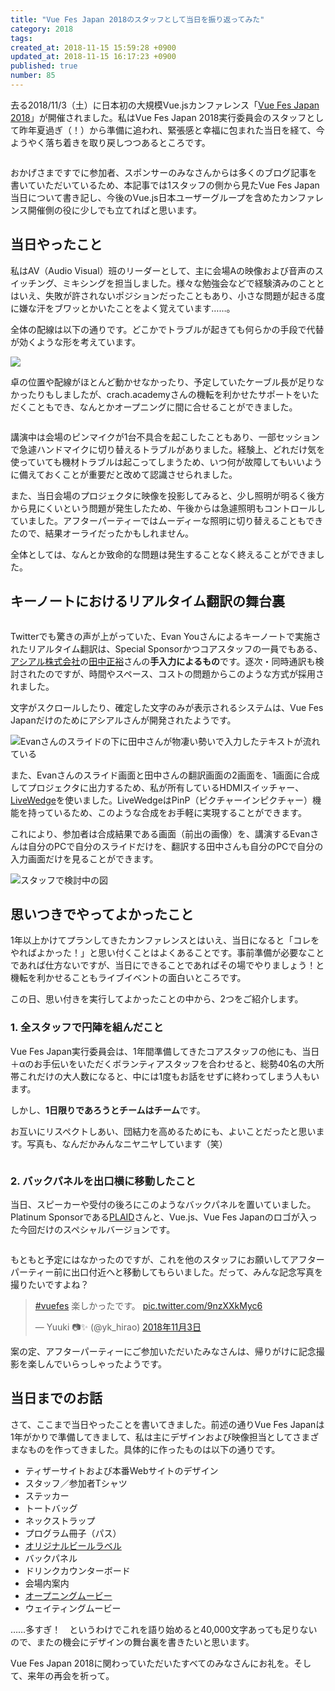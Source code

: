 ```yaml
---
title: "Vue Fes Japan 2018のスタッフとして当日を振り返ってみた"
category: 2018
tags: 
created_at: 2018-11-15 15:59:28 +0900
updated_at: 2018-11-15 16:17:23 +0900
published: true
number: 85
---
```


去る2018/11/3（土）に日本初の大規模Vue.jsカンファレンス「[Vue Fes Japan 2018](https://vuefes.jp/)」が開催されました。私はVue Fes Japan 2018実行委員会のスタッフとして昨年夏過ぎ（！）から準備に追われ、緊張感と幸福に包まれた当日を経て、今ようやく落ち着きを取り戻しつつあるところです。

<img alt="" src="https://img.esa.io/uploads/production/attachments/6186/2018/11/15/6998/68cb756b-8952-453a-8324-0615be717e75.jpg">

おかげさまですでに参加者、スポンサーのみなさんからは多くのブログ記事を書いていただいているため、本記事では1スタッフの側から見たVue Fes Japan当日について書き記し、今後のVue.js日本ユーザーグループを含めたカンファレンス開催側の役に少しでも立てればと思います。

## 当日やったこと
私はAV（Audio Visual）班のリーダーとして、主に会場Aの映像および音声のスイッチング、ミキシングを担当しました。様々な勉強会などで経験済みのこととはいえ、失敗が許されないポジションだったこともあり、小さな問題が起きる度に嫌な汗をブワッとかいたことをよく覚えています……。

全体の配線は以下の通りです。どこかでトラブルが起きても何らかの手段で代替が効くような形を考えています。

![](https://img.esa.io/uploads/production/attachments/6186/2018/11/15/6998/d339b28d-01fe-48d1-9c40-aef5b8937083.png)

卓の位置や配線がほとんど動かせなかったり、予定していたケーブル長が足りなかったりもしましたが、crach.academyさんの機転を利かせたサポートをいただくこともでき、なんとかオープニングに間に合せることができました。

<img alt="" src="https://img.esa.io/uploads/production/attachments/6186/2018/11/15/6998/3e47679e-a432-4f6c-87c0-5ce9377a2f28.jpg">

講演中は会場のピンマイクが1台不具合を起こしたこともあり、一部セッションで急遽ハンドマイクに切り替えるトラブルがありました。経験上、どれだけ気を使っていても機材トラブルは起こってしまうため、いつ何が故障してもいいように備えておくことが重要だと改めて認識させられました。

また、当日会場のプロジェクタに映像を投影してみると、少し照明が明るく後方から見にくいという問題が発生したため、午後からは急遽照明もコントロールしていました。アフターパーティーではムーディーな照明に切り替えることもできたので、結果オーライだったかもしれません。

全体としては、なんとか致命的な問題は発生することなく終えることができました。

## キーノートにおけるリアルタイム翻訳の舞台裏
<img alt="" src="https://img.esa.io/uploads/production/attachments/6186/2018/11/15/6998/4a1d2e83-7612-4fe0-9d68-5b56ed9d3fd6.jpg">

Twitterでも驚きの声が上がっていた、Evan Youさんによるキーノートで実施されたリアルタイム翻訳は、Special Sponsorかつコアスタッフの一員でもある、[アシアル株式会社](https://www.asial.co.jp/)の[田中正裕](https://twitter.com/massie)さんの**手入力によるもの**です。逐次・同時通訳も検討されたのですが、時間やスペース、コストの問題からこのような方式が採用されました。

文字がスクロールしたり、確定した文字のみが表示されるシステムは、Vue Fes Japanだけのためにアシアルさんが開発されたようです。

<img alt="Evanさんのスライドの下に田中さんが物凄い勢いで入力したテキストが流れている" src="https://img.esa.io/uploads/production/attachments/6186/2018/11/15/6998/fda82ee1-7db3-4e8a-8418-b495c6545f3a.jpg">

また、Evanさんのスライド画面と田中さんの翻訳画面の2画面を、1画面に合成してプロジェクタに出力するため、私が所有しているHDMIスイッチャー、[LiveWedge](https://livewedge.cerevo.com/ja/)を使いました。LiveWedgeはPinP（ピクチャーインピクチャー）機能を持っているため、このような合成をお手軽に実現することができます。

これにより、参加者は合成結果である画面（前出の画像）を、講演するEvanさんは自分のPCで自分のスライドだけを、翻訳する田中さんも自分のPCで自分の入力画面だけを見ることができます。

<img alt="スタッフで検討中の図" src="https://img.esa.io/uploads/production/attachments/6186/2018/11/15/6998/1f7da893-91f2-488a-80a3-9a12fd852b7b.png">

## 思いつきでやってよかったこと
1年以上かけてプランしてきたカンファレンスとはいえ、当日になると「コレをやればよかった！」と思い付くことはよくあることです。事前準備が必要なことであれば仕方ないですが、当日にできることであればその場でやりましょう！と機転を利かせることもライブイベントの面白いところです。

この日、思い付きを実行してよかったことの中から、2つをご紹介します。

### 1. 全スタッフで円陣を組んだこと
Vue Fes Japan実行委員会は、1年間準備してきたコアスタッフの他にも、当日＋αのお手伝いをいただくボランティアスタッフを合わせると、総勢40名の大所帯これだけの大人数になると、中には1度もお話をせずに終わってしまう人もいます。

しかし、**1日限りであろうとチームはチーム**です。

お互いにリスペクトしあい、団結力を高めるためにも、よいことだったと思います。写真も、なんだかみんなニヤニヤしています（笑）

<img alt="" src="https://img.esa.io/uploads/production/attachments/6186/2018/11/15/6998/a675b989-0670-4b42-97f0-c8f4e203ff2b.jpg">

### 2. バックパネルを出口横に移動したこと

当日、スピーカーや受付の後ろにこのようなバックパネルを置いていました。Platinum Sponsorである[PLAID](https://plaid.co.jp/)さんと、Vue.js、Vue Fes Japanのロゴが入った今回だけのスペシャルバージョンです。

<img alt="" src="https://img.esa.io/uploads/production/attachments/6186/2018/11/15/6998/5b135ae2-29cd-4423-8601-3577059d8b54.jpg">

もともと予定にはなかったのですが、これを他のスタッフにお願いしてアフターパーティー前に出口付近へと移動してもらいました。だって、みんな記念写真を撮りたいですよね？

<blockquote class="twitter-tweet" data-lang="ja"><p lang="ja" dir="ltr"><a href="https://twitter.com/hashtag/vuefes?src=hash&amp;ref_src=twsrc%5Etfw">#vuefes</a> 楽しかったです。 <a href="https://t.co/9nzXXkMyc6">pic.twitter.com/9nzXXkMyc6</a></p>&mdash; Yuuki 📷✨ (@yk_hirao) <a href="https://twitter.com/yk_hirao/status/1058681516853649408?ref_src=twsrc%5Etfw">2018年11月3日</a></blockquote>
<script async src="https://platform.twitter.com/widgets.js" charset="utf-8"></script>

案の定、アフターパーティーにご参加いただいたみなさんは、帰りがけに記念撮影を楽しんでいらっしゃったようです。

## 当日までのお話
さて、ここまで当日やったことを書いてきました。前述の通りVue Fes Japanは1年がかりで準備してきまして、私は主にデザインおよび映像担当としてさまざまなものを作ってきました。具体的に作ったものは以下の通りです。

- ティザーサイトおよび本番Webサイトのデザイン
- スタッフ／参加者Tシャツ
- ステッカー
- トートバッグ
- ネックストラップ
- プログラム冊子（パス）
- [オリジナルビールラベル](https://twitter.com/vuejs/status/1058690251563192320)
- バックパネル
- ドリンクカウンターボード
- 会場内案内
- [オープニングムービー](https://www.youtube.com/watch?v=vaaY2DoXKGg)
- ウェイティングムービー

……多すぎ！　というわけでこれを語り始めると40,000文字あっても足りないので、またの機会にデザインの舞台裏を書きたいと思います。

Vue Fes Japan 2018に関わっていただいたすべてのみなさんにお礼を。そして、来年の再会を祈って。
